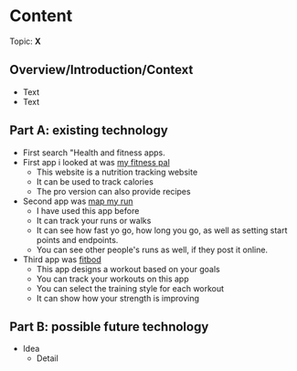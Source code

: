# Content
Topic: **X**

## Overview/Introduction/Context
* Text
* Text

## Part A: existing technology
* First search "Health and fitness apps.
* First app i looked at was [my fitness pal](https://www.myfitnesspal.com/)
  * This website is a nutrition tracking website
  * It can be used to track calories
  * The pro version can also provide recipes
* Second app was [map my run](https://www.mapmyrun.com)
  * I have used this app before
  * It can track your runs or walks
  * It can see how fast yo go, how long you go, as well as setting start points and endpoints.
  * You can see other people's runs as well, if they post it online.
* Third app was [fitbod](https://fitbod.me/)
  * This app designs a workout based on your goals
  * You can track your workouts on this app
  * You can select the training style for each workout
  * It can show how your strength is improving

## Part B: possible future technology
* Idea
  * Detail

